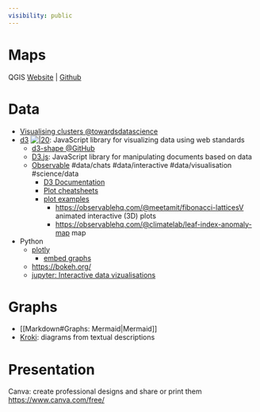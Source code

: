 ```yaml
---
visibility: public
---
```

# Maps
QGIS [Website](https://qgis.org/en/site/index.html) | [Github](https://github.com/qgis/QGIS)


# Data
- [Visualising clusters @towardsdatascience](https://towardsdatascience.com/best-practices-for-visualizing-your-cluster-results-20a3baac7426)
- [d3]() [![|20](github.png)](https://github.com/d3/d3): JavaScript library for visualizing data using web standards
  - [d3-shape @GitHub](https://github.com/d3/d3-shape)
  - [D3.js](https://d3js.org/): JavaScript library for manipulating documents based on data
  - [Observable](https://observablehq.com/) #data/chats #data/interactive #data/visualisation #science/data
    - [D3 Documentation](https://observablehq.com/collection/@d3/documentation)
    - [Plot cheatsheets](https://observablehq.com/@observablehq/plot-cheatsheets?collection=@observablehq/plot-cheatsheets#)
    - [plot examples](https://observablehq.com/collection/@observablehq/plot-examples)
      - https://observablehq.com/@meetamit/fibonacci-latticesV
        animated interactive (3D) plots
      - https://observablehq.com/@climatelab/leaf-index-anomaly-map
        map
- Python
  - [plotly](https://plotly.com/)
    - [embed graphs](https://plotly.com/chart-studio-help/embed-graphs-in-websites/)
  - https://bokeh.org/
  - [jupyter: Interactive data vizualisations](https://jupyterbook.org/en/stable/interactive/interactive.html)


# Graphs
- [[Markdown#Graphs: Mermaid|Mermaid]]
- [Kroki](https://kroki.io/): diagrams from textual descriptions

# Presentation
Canva: create professional designs and share or print them
https://www.canva.com/free/
